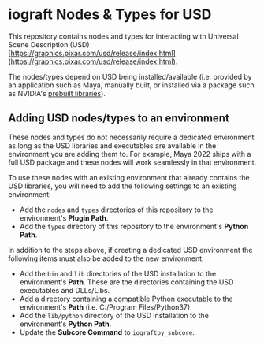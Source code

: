 # iograft Nodes & Types for USD

This repository contains nodes and types for interacting with Universal Scene Description (USD) [https://graphics.pixar.com/usd/release/index.html](https://graphics.pixar.com/usd/release/index.html).

The nodes/types depend on USD being installed/available (i.e. provided by an application such as Maya, manually built, or installed via a package such as NVIDIA's [prebuilt libraries](https://developer.nvidia.com/usd)).

## Adding USD nodes/types to an environment

These nodes and types do not necessarily require a dedicated environment as long as the USD libraries and executables are available in the environment you are adding them to. For example, Maya 2022 ships with a full USD package and these nodes will work seamlessly in that environment.

To use these nodes with an existing environment that already contains the USD libraries, you will need to add the following settings to an existing environment:
- Add the `nodes` and `types` directories of this repository to the environment's **Plugin Path**.
- Add the `types` directory of this repository to the environment's **Python Path**.

In addition to the steps above, if creating a dedicated USD environment the following items must also be added to the new environment:
- Add the `bin` and `lib` directories of the USD installation to the environment's **Path**. These are the directories containing the USD executables and DLLs/Libs.
- Add a directory containing a compatible Python executable to the environment's **Path** (i.e. C:/Program Files/Python37).
- Add the `lib/python` directory of the USD installation to the environment's **Python Path**.
- Update the **Subcore Command** to `iograftpy_subcore`.
